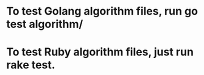# To test Golang algorithm files, run go test algorithm/
# To test Ruby algorithm files, just run rake test.

